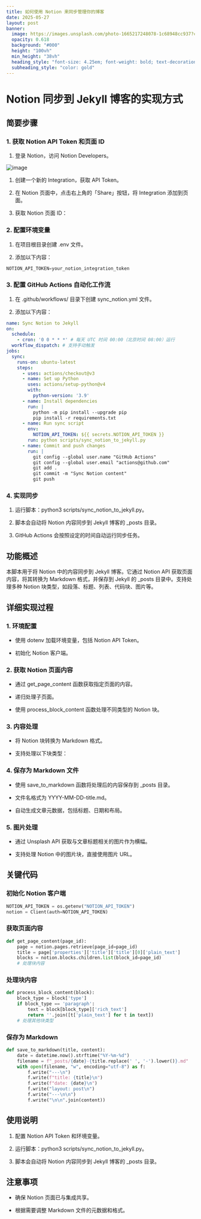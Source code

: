 ```yaml
---
title: 如何使用 Notion 来同步管理你的博客
date: 2025-05-27
layout: post
banner:
  image: https://images.unsplash.com/photo-1665217248078-1c68948cc937?crop=entropy&cs=tinysrgb&fit=max&fm=jpg&ixid=M3w2OTIwMzJ8MHwxfHJhbmRvbXx8fHx8fHx8fDE3NDgzMjc0NzR8&ixlib=rb-4.1.0&q=80&w=1080
  opacity: 0.618
  background: "#000"
  height: "100vh"
  min_height: "38vh"
  heading_style: "font-size: 4.25em; font-weight: bold; text-decoration: underline"
  subheading_style: "color: gold"
---
```


# Notion 同步到 Jekyll 博客的实现方式

## 简要步骤

### 1. 获取 Notion API Token 和页面 ID

1. 登录 Notion，访问 Notion Developers。

![image](https://prod-files-secure.s3.us-west-2.amazonaws.com/a7a0cc5a-89b9-4cda-8686-1fba0ca52f40/d19c1afe-dea5-4312-9333-786b0ba83054/image.png?X-Amz-Algorithm=AWS4-HMAC-SHA256&X-Amz-Content-Sha256=UNSIGNED-PAYLOAD&X-Amz-Credential=ASIAZI2LB466V2AZ6WWM%2F20250527%2Fus-west-2%2Fs3%2Faws4_request&X-Amz-Date=20250527T063114Z&X-Amz-Expires=3600&X-Amz-Security-Token=IQoJb3JpZ2luX2VjEI%2F%2F%2F%2F%2F%2F%2F%2F%2F%2F%2FwEaCXVzLXdlc3QtMiJGMEQCIE%2BQPEQUVtzPUA82E7HcuKAYN%2Bu%2B5gBGqrC%2BbQ7uz1Q7AiAUJb2iOxdCHz5aU5Cfvp3pvoyO5xjHL7aYcOjTxEPJrCr%2FAwhXEAAaDDYzNzQyMzE4MzgwNSIMHUd36IdFprnfcF4WKtwDZ99aWgDF5f7I6QC1tZrfY9uWMFL2vV2ljy%2Fzt0AUCb8MVtaeDcx1zsUjBtQ%2FCg8dWEHut7fIu1odAJH6q1cEe5x2yuOMtyx1Snz8JxyEcwRmbKYU%2F6KO8WF7pzQNvGAWnOb%2FDcN6q5NrQ%2BhRtjEoWYKEiZXucps4Fo7tidClGAttTycXQfROiSKMeA0lfOztwKQ5dy%2BBv0Yi1RWQY1X1NbHUEkxHamcZl2uxCuwr0mOSCVLnoFJCaJMrwdYLackKR%2F7kCRjL0T4mUUBIaROASRtn%2Fs9q5YXfiEAoBdyeezoTRmKOTenq163fKkgb9qQ3EHQPFlFWRynIop09X0NqPxjzDHBwWkJbshKUee55E3jbtB%2B%2BoYz3bAHVBv%2FH6u7FQnfw0xc%2FUggXwYe%2FWF%2B54dZ0Eh1ycske77PL8BQUX219NH77SLzhPecyfzMQ5I5z7Wx2oSI3VfRAaURdEoa4bUxqvcP%2Bz53%2FAkDyigAYJQKADZZxBj0a065a8APMScGQtA%2BldidpmIPfhZ6guuGjLgEiVF0dk%2B7zQR0VKcPPcBhff9OQcjsGyh%2B014DfXb28O%2F97A7T2aR3cohkuAmf%2BGI%2BmU5BwwwYPbpZmo%2B5goyYjykZ4RlrqajwyFT0ws7XVwQY6pgHrz6zbhgbMBR%2Fw7rJYhLbJvNg09gmYTQEQcjlATH95aocV2aU%2FIiwDq%2B0LENNGjP24iLbV8ZcElPhy26Gu8I5EK4tr%2Bl4K1mepwRUK7FCw6W5WfVmTeXuro4pfLdxsI65CSXFJ2VH7ij8%2BQbRkN205tZSBPSJQSK4Qv3oQiXro5%2B5QPkNziMsHLlSyroOGvJy%2FnEq8dllIH6KDm1iHO0AcKl9hy0e2&X-Amz-Signature=bcacadf7d4c11924dd4e1854dc2401926a1c8a4c6ba5c01910c5b8d51c94b177&X-Amz-SignedHeaders=host&x-id=GetObject)

1. 创建一个新的 Integration，获取 API Token。

1. 在 Notion 页面中，点击右上角的「Share」按钮，将 Integration 添加到页面。

1. 获取 Notion 页面 ID：


### 2. 配置环境变量

1. 在项目根目录创建 .env 文件。

1. 添加以下内容：

```javascript
NOTION_API_TOKEN=your_notion_integration_token
```

### 3. 配置 GitHub Actions 自动化工作流

1. 在 .github/workflows/ 目录下创建 sync_notion.yml 文件。

1. 添加以下内容：

```yaml
name: Sync Notion to Jekyll
on:
  schedule:
    - cron: '0 0 * * *' # 每天 UTC 时间 00:00（北京时间 08:00）运行
  workflow_dispatch: # 支持手动触发
jobs:
  sync:
    runs-on: ubuntu-latest
    steps:
      - uses: actions/checkout@v3
      - name: Set up Python
        uses: actions/setup-python@v4
        with:
          python-version: '3.9'
      - name: Install dependencies
        run: |
          python -m pip install --upgrade pip
          pip install -r requirements.txt
      - name: Run sync script
        env:
          NOTION_API_TOKEN: ${{ secrets.NOTION_API_TOKEN }}
        run: python scripts/sync_notion_to_jekyll.py
      - name: Commit and push changes
        run: |
          git config --global user.name "GitHub Actions"
          git config --global user.email "actions@github.com"
          git add .
          git commit -m "Sync Notion content"
          git push
```

### 4. 实现同步

1. 运行脚本：python3 scripts/sync_notion_to_jekyll.py。

1. 脚本会自动将 Notion 内容同步到 Jekyll 博客的 _posts 目录。

1. GitHub Actions 会按照设定的时间自动运行同步任务。

## 功能概述

本脚本用于将 Notion 中的内容同步到 Jekyll 博客。它通过 Notion API 获取页面内容，将其转换为 Markdown 格式，并保存到 Jekyll 的 _posts 目录中。支持处理多种 Notion 块类型，如段落、标题、列表、代码块、图片等。

## 详细实现过程

### 1. 环境配置

- 使用 dotenv 加载环境变量，包括 Notion API Token。

- 初始化 Notion 客户端。

### 2. 获取 Notion 页面内容

- 通过 get_page_content 函数获取指定页面的内容。

- 递归处理子页面。

- 使用 process_block_content 函数处理不同类型的 Notion 块。

### 3. 内容处理

- 将 Notion 块转换为 Markdown 格式。

- 支持处理以下块类型：


### 4. 保存为 Markdown 文件

- 使用 save_to_markdown 函数将处理后的内容保存到 _posts 目录。

- 文件名格式为 YYYY-MM-DD-title.md。

- 自动生成文章元数据，包括标题、日期和布局。

### 5. 图片处理

- 通过 Unsplash API 获取与文章标题相关的图片作为横幅。

- 支持处理 Notion 中的图片块，直接使用图片 URL。

## 关键代码

### 初始化 Notion 客户端

```python
NOTION_API_TOKEN = os.getenv("NOTION_API_TOKEN")
notion = Client(auth=NOTION_API_TOKEN)
```

### 获取页面内容

```python
def get_page_content(page_id):
    page = notion.pages.retrieve(page_id=page_id)
    title = page['properties']['title']['title'][0]['plain_text']
    blocks = notion.blocks.children.list(block_id=page_id)
    # 处理块内容
```

### 处理块内容

```python
def process_block_content(block):
    block_type = block['type']
    if block_type == 'paragraph':
        text = block[block_type]['rich_text']
        return ''.join([t['plain_text'] for t in text])
    # 处理其他块类型
```

### 保存为 Markdown

```python
def save_to_markdown(title, content):
    date = datetime.now().strftime("%Y-%m-%d")
    filename = f"_posts/{date}-{title.replace(' ', '-').lower()}.md"
    with open(filename, "w", encoding="utf-8") as f:
        f.write("---\n")
        f.write(f"title: {title}\n")
        f.write(f"date: {date}\n")
        f.write("layout: post\n")
        f.write("---\n\n")
        f.write("\n\n".join(content))
```

## 使用说明

1. 配置 Notion API Token 和环境变量。

1. 运行脚本：python3 scripts/sync_notion_to_jekyll.py。

1. 脚本会自动将 Notion 内容同步到 Jekyll 博客的 _posts 目录。

## 注意事项

- 确保 Notion 页面已与集成共享。

- 根据需要调整 Markdown 文件的元数据和格式。